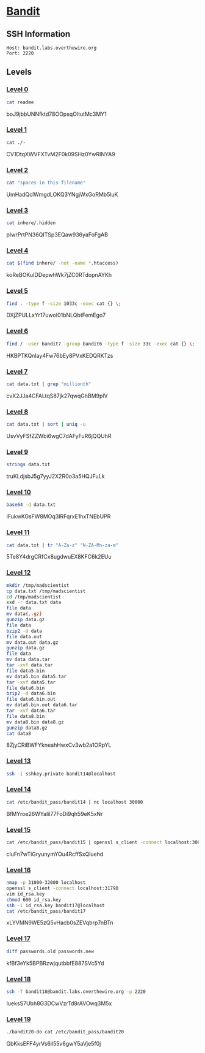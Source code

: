# [Bandit](https://overthewire.org/wargames/bandit/)

## SSH Information

```
Host: bandit.labs.overthewire.org
Port: 2220
```

## Levels

### [Level 0](https://overthewire.org/wargames/bandit/bandit1.html)

```sh
cat readme
```

boJ9jbbUNNfktd78OOpsqOltutMc3MY1

### [Level 1](https://overthewire.org/wargames/bandit/bandit2.html)

```sh
cat ./-
```

CV1DtqXWVFXTvM2F0k09SHz0YwRINYA9

### [Level 2](https://overthewire.org/wargames/bandit/bandit3.html)

```sh
cat "spaces in this filename"
```

UmHadQclWmgdLOKQ3YNgjWxGoRMb5luK

### [Level 3](https://overthewire.org/wargames/bandit/bandit4.html)

```sh
cat inhere/.hidden
```

pIwrPrtPN36QITSp3EQaw936yaFoFgAB

### [Level 4](https://overthewire.org/wargames/bandit/bandit5.html)

```sh
cat $(find inhere/ -not -name *.htaccess)
```

koReBOKuIDDepwhWk7jZC0RTdopnAYKh

### [Level 5](https://overthewire.org/wargames/bandit/bandit6.html)

```sh
find . -type f -size 1033c -exec cat {} \;
```

DXjZPULLxYr17uwoI01bNLQbtFemEgo7

### [Level 6](https://overthewire.org/wargames/bandit/bandit7.html)

```sh
find / -user bandit7 -group bandit6 -type f -size 33c -exec cat {} \;
```

HKBPTKQnIay4Fw76bEy8PVxKEDQRKTzs

### [Level 7](https://overthewire.org/wargames/bandit/bandit8.html)

```sh
cat data.txt | grep "millionth"
```

cvX2JJa4CFALtqS87jk27qwqGhBM9plV

### [Level 8](https://overthewire.org/wargames/bandit/bandit9.html)

```sh
cat data.txt | sort | uniq -u
```

UsvVyFSfZZWbi6wgC7dAFyFuR6jQQUhR

### [Level 9](https://overthewire.org/wargames/bandit/bandit10.html)

```sh
strings data.txt
```

truKLdjsbJ5g7yyJ2X2R0o3a5HQJFuLk

### [Level 10](https://overthewire.org/wargames/bandit/bandit11.html)

```sh
base64 -d data.txt
```

IFukwKGsFW8MOq3IRFqrxE1hxTNEbUPR

### [Level 11](https://overthewire.org/wargames/bandit/bandit12.html)

```sh
cat data.txt | tr "A-Za-z" "N-ZA-Mn-za-m"
```

5Te8Y4drgCRfCx8ugdwuEX8KFC6k2EUu

### [Level 12](https://overthewire.org/wargames/bandit/bandit13.html)

```sh
mkdir /tmp/madscientist
cp data.txt /tmp/madscientist
cd /tmp/madscientist
xxd -r data.txt data
file data
mv data{,.gz}
gunzip data.gz
file data
bzip2 -d data
file data.out
mv data.out data.gz
gunzip data.gz
file data
mv data data.tar
tar -xvf data.tar
file data5.bin
mv data5.bin data5.tar
tar -xvf data5.tar
file data6.bin
bzip2 -d data6.bin
file data6.bin.out
mv data6.bin.out data6.tar
tar -xvf data6.tar
file data8.bin
mv data8.bin data8.gz
gunzip data8.gz
cat data8
```

8ZjyCRiBWFYkneahHwxCv3wb2a1ORpYL

### [Level 13](https://overthewire.org/wargames/bandit/bandit14.html)

```sh
ssh -i sshkey.private bandit14@localhost
```

### [Level 14](https://overthewire.org/wargames/bandit/bandit15.html)

```sh
cat /etc/bandit_pass/bandit14 | nc localhost 30000
```

BfMYroe26WYalil77FoDi9qh59eK5xNr

### [Level 15](https://overthewire.org/wargames/bandit/bandit16.html)

```sh
cat /etc/bandit_pass/bandit15 | openssl s_client -connect localhost:30001 -ign_eof
```

cluFn7wTiGryunymYOu4RcffSxQluehd

### [Level 16](https://overthewire.org/wargames/bandit/bandit17.html)

```sh
nmap -p 31000-32000 localhost
openssl s_client -connect localhost:31790
vim id_rsa.key
chmod 600 id_rsa.key
ssh -i id_rsa.key bandit17@localhost
cat /etc/bandit_pass/bandit17
```

xLYVMN9WE5zQ5vHacb0sZEVqbrp7nBTn

### [Level 17](https://overthewire.org/wargames/bandit/bandit18.html)

```sh
diff passwords.old passwords.new
```

kfBf3eYk5BPBRzwjqutbbfE887SVc5Yd

### [Level 18](https://overthewire.org/wargames/bandit/bandit19.html)

```sh
ssh -T bandit18@bandit.labs.overthewire.org -p 2220
```

IueksS7Ubh8G3DCwVzrTd8rAVOwq3M5x

### [Level 19](https://overthewire.org/wargames/bandit/bandit20.html)

```sh
./bandit20-do cat /etc/bandit_pass/bandit20
```

GbKksEFF4yrVs6il55v6gwY5aVje5f0j
